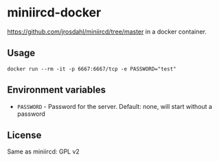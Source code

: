 # miniircd-docker
https://github.com/jrosdahl/miniircd/tree/master in a docker container.

## Usage
`docker run --rm -it -p 6667:6667/tcp -e PASSWORD="test"`

## Environment variables
* `PASSWORD` - Password for the server. Default: none, will start without a password

## License
Same as miniircd: GPL v2